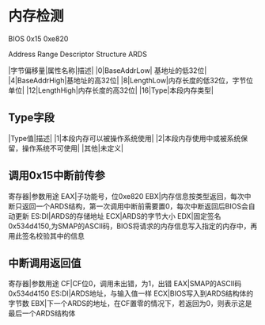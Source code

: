 
# 内存检测
BIOS 0x15 0xe820

Address Range Descriptor Structure ARDS

|字节偏移量|属性名称|描述|
|0|BaseAddrLow| 基地址的低32位|
|4|BaseAddrHigh|基地址的高32位|
|8|LengthLow|内存长度的低32位，字节位单位|
|12|LengthHigh|内存长度的高32位|
|16|Type|本段内存类型|

## Type字段
|Type值|描述|
|1|本段内存可以被操作系统使用|
|2|本段内存使用中或被系统保留，操作系统不可使用|
|其他|未定义|

## 调用0x15中断前传参
寄存器|参数用途
EAX|子功能号，位0xe820
EBX|内存信息按类型返回，每次中断只返回一个ARDS结构，第一次调用中断前需要置0，每次中断返回后BIOS会自动更新
ES:DI|ARDS的存储地址
ECX|ARDS的字节大小
EDX|固定签名0x534d4150,为SMAP的ASCII码，BIOS将请求的内存信息写入指定的内存中，再用此签名校验其中的信息

## 中断调用返回值
寄存器|参数用途
CF|CF位0，调用未出错，为1，出错
EAX|SMAP的ASCII码0x534d4150
ES:DI|ARDS地址，与输入值一样
ECX|BIOS写入到ARDS结构体的字节数
EBX|下一个ARDS的地址，在CF置零的情况下，若返回为0，则表示这是最后一个ARDS结构体